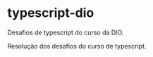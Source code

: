 # typescript-dio
Desafios de typescript do curso da DIO.

Resolução dos desafios do curso de typescript.